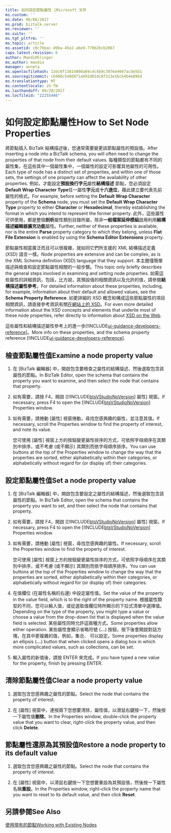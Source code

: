 ```yaml
---
title: 如何設定節點屬性 |Microsoft 文件
ms.custom: ''
ms.date: 06/08/2017
ms.prod: biztalk-server
ms.reviewer: ''
ms.suite: ''
ms.tgt_pltfrm: ''
ms.topic: article
ms.assetid: c0c79eac-d9ba-45e2-a6e9-770b2bcb2067
caps.latest.revision: 6
author: MandiOhlinger
ms.author: mandia
manager: anneta
ms.openlocfilehash: 13dc0f13814808a69c4c4b9c3976e9047acde5b1
ms.sourcegitcommit: cb908c540d8f1a692d01dc8f313e16cb4b4e696d
ms.translationtype: MT
ms.contentlocale: zh-TW
ms.lasthandoff: 09/20/2017
ms.locfileid: "22255446"
---
```

# <a name="how-to-set-node-properties"></a><span data-ttu-id="e49e4-102">如何設定節點屬性</span><span class="sxs-lookup"><span data-stu-id="e49e4-102">How to Set Node Properties</span></span>
<span data-ttu-id="e49e4-103">將節點插入 BizTalk 結構描述後，您通常需要變更該節點屬性的預設值。</span><span class="sxs-lookup"><span data-stu-id="e49e4-103">After inserting a node into a BizTalk schema, you will often need to change the properties of that node from their default values.</span></span> <span data-ttu-id="e49e4-104">每種類型的節點都有不同的屬性集，在這些其中一個屬性集中，一個屬性的設定可影響其他屬性的可用性。</span><span class="sxs-lookup"><span data-stu-id="e49e4-104">Each type of node has a distinct set of properties, and within one of those sets, the settings of one property can affect the availability of other properties.</span></span> <span data-ttu-id="e49e4-105">例如，才能設定**預設換行字元**屬性**結構描述** 節點，您必須設定**Default Wrap Character Type**任一屬性**字元**或**十六進位**，藉此建立要代表先前屬性的格式。</span><span class="sxs-lookup"><span data-stu-id="e49e4-105">For example, before setting the **Default Wrap Character** property of the **Schema** node, you must set the **Default Wrap Character Type** property to either **Character** or **Hexadecimal**, thereby establishing the format in which you intend to represent the former property.</span></span> <span data-ttu-id="e49e4-106">此外，這些屬性可供使用，都是整個**剖析**屬性類別目錄所屬，除非**一般檔案延伸模組**啟用利用**結構描述編輯器擴充功能**屬性。</span><span class="sxs-lookup"><span data-stu-id="e49e4-106">Further, neither of these properties is available, nor is the entire **Parse** property category to which they belong, unless **Flat File Extension** is enabled by using the **Schema Editor Extensions** property.</span></span>  

 <span data-ttu-id="e49e4-107">節點屬性相當廣泛而且可以很複雜，就如同它們所支援的 XML 結構描述定義 (XSD) 語言一樣。</span><span class="sxs-lookup"><span data-stu-id="e49e4-107">Node properties are extensive and can be complex, as is the XML Schema definition (XSD) language that they support.</span></span> <span data-ttu-id="e49e4-108">本主題僅簡單描述與檢查和設定節點屬性相關的一般步驟。</span><span class="sxs-lookup"><span data-stu-id="e49e4-108">This topic only briefly describes the general steps involved in examining and setting node properties.</span></span> <span data-ttu-id="e49e4-109">如需這些屬性的詳細資訊，包括，比方說，其預設值的相關資訊以及允許的值，請參閱**結構描述屬性參考**。</span><span class="sxs-lookup"><span data-stu-id="e49e4-109">For detailed information about these properties, including, for example, information about their default and allowed values, see the **Schema Property Reference**.</span></span> <span data-ttu-id="e49e4-110">如更詳細的 XSD 概念和構成這些節點屬性的項目相關資訊，請直接參考資訊有關[在網站上的 XSD](../core/xsd-resources-on-the-web.md)。</span><span class="sxs-lookup"><span data-stu-id="e49e4-110">For even more detailed information about the XSD concepts and elements that underlie most of these node properties, refer directly to information about [XSD on the Web](../core/xsd-resources-on-the-web.md).</span></span>  

<span data-ttu-id="e49e4-111">這些屬性和結構描述屬性參考上的進一歩[!INCLUDE[ui-guidance-developers-reference](../includes/ui-guidance-developers-reference.md)]。</span><span class="sxs-lookup"><span data-stu-id="e49e4-111">More info on these properties, and the schema property reference [!INCLUDE[ui-guidance-developers-reference](../includes/ui-guidance-developers-reference.md)].</span></span>

  
## <a name="examine-a-node-property-value"></a><span data-ttu-id="e49e4-112">檢查節點屬性值</span><span class="sxs-lookup"><span data-stu-id="e49e4-112">Examine a node property value</span></span>  
  
1.  <span data-ttu-id="e49e4-113">在 [BizTalk 編輯器] 中，開啟包含要檢查之屬性的結構描述，然後選取包含該屬性的節點。</span><span class="sxs-lookup"><span data-stu-id="e49e4-113">In BizTalk Editor, open the schema that contains the property you want to examine, and then select the node that contains that property.</span></span>  
  
2.  <span data-ttu-id="e49e4-114">如有需要，請按 F4，開啟 [[!INCLUDE[btsVStudioNoVersion](../includes/btsvstudionoversion-md.md)] 屬性] 視窗。</span><span class="sxs-lookup"><span data-stu-id="e49e4-114">If necessary, press F4 to open the [!INCLUDE[btsVStudioNoVersion](../includes/btsvstudionoversion-md.md)] Properties window.</span></span>  
  
3.  <span data-ttu-id="e49e4-115">如有需要，請捲動 [屬性] 視窗捲動，尋找您感興趣的屬性，並注意其值。</span><span class="sxs-lookup"><span data-stu-id="e49e4-115">If necessary, scroll the Properties window to find the property of interest, and note its value.</span></span>  
  
     <span data-ttu-id="e49e4-116">您可使用 [屬性] 視窗上方的按鈕變更屬性排序的方式，可依照字母順序在其類別中排序，或不考慮 (或不顯示) 其類別而依字母順序排序。</span><span class="sxs-lookup"><span data-stu-id="e49e4-116">You can use buttons at the top of the Properties window to change the way that the properties are sorted, either alphabetically within their categories, or alphabetically without regard for (or display of) their categories.</span></span>  
  
## <a name="set-a-node-property-value"></a><span data-ttu-id="e49e4-117">設定節點屬性值</span><span class="sxs-lookup"><span data-stu-id="e49e4-117">Set a node property value</span></span>  
  
1.  <span data-ttu-id="e49e4-118">在 [BizTalk 編輯器] 中，開啟包含要設定之屬性的結構描述，然後選取包含該屬性的節點。</span><span class="sxs-lookup"><span data-stu-id="e49e4-118">In BizTalk Editor, open the schema that contains the property you want to set, and then select the node that contains that property.</span></span>  
  
2.  <span data-ttu-id="e49e4-119">如有需要，請按 F4，開啟 [[!INCLUDE[btsVStudioNoVersion](../includes/btsvstudionoversion-md.md)] 屬性] 視窗。</span><span class="sxs-lookup"><span data-stu-id="e49e4-119">If necessary, press F4 to open the [!INCLUDE[btsVStudioNoVersion](../includes/btsvstudionoversion-md.md)] Properties window.</span></span>  
  
3.  <span data-ttu-id="e49e4-120">如有需要，請捲動 [屬性] 視窗，尋找您感興趣的屬性。</span><span class="sxs-lookup"><span data-stu-id="e49e4-120">If necessary, scroll the Properties window to find the property of interest.</span></span>  
  
     <span data-ttu-id="e49e4-121">您可使用 [屬性] 視窗上方的按鈕變更屬性排序的方式，可依照字母順序在其類別中排序，或不考慮 (或不顯示) 其類別而依字母順序排序。</span><span class="sxs-lookup"><span data-stu-id="e49e4-121">You can use buttons at the top of the Properties window to change the way that the properties are sorted, either alphabetically within their categories, or alphabetically without regard for (or display of) their categories.</span></span>  
  
4.  <span data-ttu-id="e49e4-122">在值欄位 (在屬性名稱的右邊) 中設定屬性值。</span><span class="sxs-lookup"><span data-stu-id="e49e4-122">Set the value of the property in the value field, which is to the right of the property name.</span></span> <span data-ttu-id="e49e4-123">根據屬性類型的不同，您可以輸入值，或從選取值欄位時所顯示的下拉式清單中選擇值。</span><span class="sxs-lookup"><span data-stu-id="e49e4-123">Depending on the type of the property, you might type a value or choose a value from the drop-down list that is displayed when the value field is selected.</span></span> <span data-ttu-id="e49e4-124">某些屬性同時允許這兩種方式。</span><span class="sxs-lookup"><span data-stu-id="e49e4-124">Some properties allow either operation.</span></span> <span data-ttu-id="e49e4-125">某些屬性會顯示省略符號 (**...**) 按鈕，按下後會開啟對話方塊，在其中更複雜的值，例如，集合、 可以設定。</span><span class="sxs-lookup"><span data-stu-id="e49e4-125">Some properties display an ellipsis (**...**) button that when clicked opens a dialog box in which more complicated values, such as collections, can be set.</span></span>  
  
5.  <span data-ttu-id="e49e4-126">輸入屬性的新值後，請按 ENTER 來完成。</span><span class="sxs-lookup"><span data-stu-id="e49e4-126">If you have typed a new value for the property, finish by pressing ENTER.</span></span>  
  
##  <a name="clear-a-node-property-value"></a><span data-ttu-id="e49e4-127">清除節點屬性值</span><span class="sxs-lookup"><span data-stu-id="e49e4-127">Clear a node property value</span></span>  
  
1.  <span data-ttu-id="e49e4-128">選取包含您感興趣之屬性的節點。</span><span class="sxs-lookup"><span data-stu-id="e49e4-128">Select the node that contains the property of interest.</span></span>  
  
2.  <span data-ttu-id="e49e4-129">在 [屬性] 視窗中，連按兩下您想要清除，屬性值，以滑鼠右鍵按一下，然後按一下屬性值**刪除**。</span><span class="sxs-lookup"><span data-stu-id="e49e4-129">In the Properties window, double-click the property value that you want to clear, right-click the property value, and then click **Delete**.</span></span>  
  
## <a name="restore-a-node-property-to-its-default-value"></a><span data-ttu-id="e49e4-130">節點屬性還原為其預設值</span><span class="sxs-lookup"><span data-stu-id="e49e4-130">Restore a node property to its default value</span></span>  
  
1.  <span data-ttu-id="e49e4-131">選取包含您感興趣之屬性的節點。</span><span class="sxs-lookup"><span data-stu-id="e49e4-131">Select the node that contains the property of interest.</span></span>  
  
2.  <span data-ttu-id="e49e4-132">在 [屬性] 視窗中，以滑鼠右鍵按一下您想要重設為其預設值，然後按一下屬性名稱**重設**。</span><span class="sxs-lookup"><span data-stu-id="e49e4-132">In the Properties window, right-click the property name that you want to reset to its default value, and then click **Reset**.</span></span>  
  
## <a name="see-also"></a><span data-ttu-id="e49e4-133">另請參閱</span><span class="sxs-lookup"><span data-stu-id="e49e4-133">See Also</span></span>  
 [<span data-ttu-id="e49e4-134">使用現有的節點</span><span class="sxs-lookup"><span data-stu-id="e49e4-134">Working with Existing Nodes</span></span>](../core/working-with-existing-nodes.md)